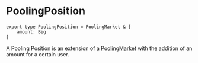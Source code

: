# PoolingPosition

```
export type PoolingPosition = PoolingMarket & {
    amount: Big
}
```

A Pooling Position is an extension of a [PoolingMarket](poolingmarket.md) with the addition of an amount for a certain user.
